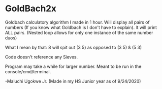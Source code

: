 # GoldBach2x
Goldbach calculatory algorithm I made in 1 hour. Will display all pairs of numbers (If you know what Goldbach is I don't have to explain). It will print ALL pairs. (Nested loop allows for only one instance of the same number duos)

What I mean by that:
8 will spit out (3 5) as opposed to (3 5) & (5 3)

Code doesn't reference any Sieves.

Program may take a while for larger number. Meant to be run in the console/cmd/terminal.

-Maluchi Ugokwe Jr. (Made in my HS Junior year as of 9/24/2020)
